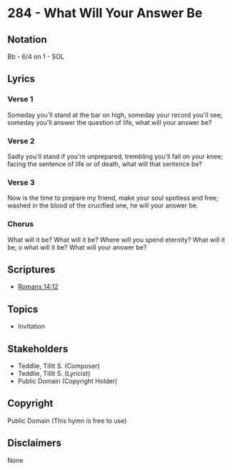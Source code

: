 # 284 - What Will Your Answer Be

## Notation

Bb - 6/4 on 1 - SOL

## Lyrics

### Verse 1

Someday you'll stand at the bar on high, someday your record you'll see; someday you'll answer the question of life, what will your answer be?

### Verse 2

Sadly you'll stand if you're unprepared, trembling you'll fall on your knee; facing the sentence of life or of death, what will that sentence be?

### Verse 3

Now is the time to prepare my friend, make your soul spotless and free; washed in the blood of the crucified one, he will your answer be.

### Chorus

What will it be? What will it be? Where will you spend eternity? What will it be, o what will it be? What will your answer be?


## Scriptures

- [Romans 14:12](https://www.biblegateway.com/passage/?search=Romans%2014%3A12)

## Topics

- Invitation

## Stakeholders

- Teddlie, Tillit S. (Composer)
- Teddlie, Tillit S. (Lyricist)
- Public Domain (Copyright Holder)

## Copyright

Public Domain
(This hymn is free to use)

## Disclaimers

None

